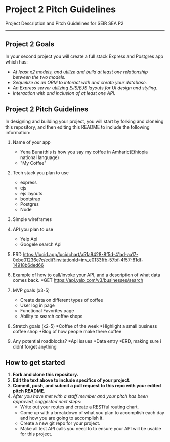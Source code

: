 # Project 2 Pitch Guidelines
Project Description and Pitch Guidelines for SEIR SEA P2

---
## Project 2 Goals

In your second project you will create a full stack Express and Postgres app which has:
- *At least x2 models, and utilize and build at least one relationship between the two models.*
- *Sequelize as an ORM to interact with and create your database.*
- *An Express server utilizing EJS/EJS layouts for UI design and styling.*
- *Interaction with and inclusion of at least one API.*

## Project 2 Pitch Guidelines

In designing and building your project, you will start by forking and cloneing this repository, and then editing this README to include the following information: 
1. Name of your app
     * Yena Buna(this is how you say my coffee in Amharic(Ethiopia national language)
     * "My Coffee"
2. Tech stack you plan to use
     * express
     * ejs
     * ejs layouts
     * bootstrap
     * Postgres
     * Node
     

3. Simple wireframes

5. API you plan to use
     * Yelp Api
     * Googele search Api
6. ERD
https://lucid.app/lucidchart/a51a9428-8f5d-41ad-aa17-0ebe01236e7c/edit?invitationId=inv_e0133ffb-57bf-4f57-81df-14918b6ded66
7. Example of how to call/invoke your API, and a description of what data comes back. 
     *GET https://api.yelp.com/v3/businesses/search

8. MVP goals (x3-5)
     * Create data on different types of coffee
     * User log in page
     * Functional Favorites page
     * Ability to search coffee shops
9. Stretch goals (x2-5)
     *Coffee of the week
     *Highlight a small business coffee shop
     *Blog of how people make there coffee 
10. Any potential roadblocks?
     *Api issues 
     *Data entry
     *ERD, making sure i didnt forget anything 

## How to get started
1. **Fork and clone this repository.**
2. **Edit the text above to include specifics of your project.**
3. **Commit, push, and submit a pull request to this repo with your edited pitch README.**
4. *After you have met with a staff member and your pitch has been approved, suggested next steps:*
      * Write out your routes and create a RESTful routing chart.
      * Come up with a breakdown of what you plan to accomplish each day and how you are going to accomplish it.
      * Create a new git repo for your project. 
      * Make all test API calls you need to to ensure your API will be usable for this project. 
      





